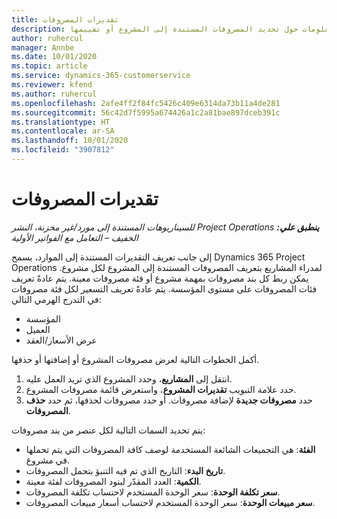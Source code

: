 ```yaml
---
title: تقديرات المصروفات
description: يوفر هذا الموضوع معلومات حول تحديد المصروفات المستندة إلى المشروع أو تقييمها.
author: ruhercul
manager: Annbe
ms.date: 10/01/2020
ms.topic: article
ms.service: dynamics-365-customerservice
ms.reviewer: kfend
ms.author: ruhercul
ms.openlocfilehash: 2afe4ff2f84fc5426c409e6314da73b11a4de281
ms.sourcegitcommit: 56c42d7f5995a674426a1c2a81bae897dceb391c
ms.translationtype: HT
ms.contentlocale: ar-SA
ms.lasthandoff: 10/01/2020
ms.locfileid: "3907812"
---
```

# <a name="expense-estimates"></a>تقديرات المصروفات
_**ينطبق علي:** ‏‫Project Operations للسيناريوهات المستندة إلى مورد/غير مخزنة‬، ‏‫النشر الخفيف – التعامل مع الفواتير الأولية‬_

إلى جانب تعريف التقديرات المستندة إلى الموارد، يسمح Dynamics 365 Project Operations لمدراء المشاريع بتعريف المصروفات المستندة إلى المشروع لكل مشروع. يمكن ربط كل بند مصروفات بمهمة مشروع أو فئة مصروفات معينة. يتم عادةً تعريف فئات المصروفات على مستوى المؤسسة. يتم عادةً تعريف التسعير لكل فئة مصروفات في التدرج الهرمي التالي:

- المؤسسة
- العميل
- عرض الأسعار/العقد

أكمل الخطوات التالية لعرض مصروفات المشروع أو إضافتها أو حذفها.

1. انتقل إلى **المشاريع**، وحدد المشروع الذي تريد العمل عليه.
2. حدد علامة التبويب **تقديرات المشروع**، واستعرض قائمة مصروفات المشروع.
3. حدد **مصروفات جديدة** لإضافة مصروفات. أو حدد مصروفات لحذفها، ثم حدد **حذف المصروفات**.

يتم تحديد السمات التالية لكل عنصر من بند مصروفات:

- **الفئة**: هي التجميعات الشائعة المستخدمة لوصف كافة المصروفات التي يتم تحملها في مشروع.
- **تاريخ البدء**: التاريخ الذي تم فيه التنبؤ بتحمل المصروفات.
- **الكمية**: العدد المقدّر لبنود المصروفات لفئة معينة.
- **سعر تكلفة الوحدة**: سعر الوحدة المستخدم لاحتساب تكلفة المصروفات.
- **سعر مبيعات الوحدة**: سعر الوحدة المستخدم لاحتساب أسعار مبيعات المصروفات.

